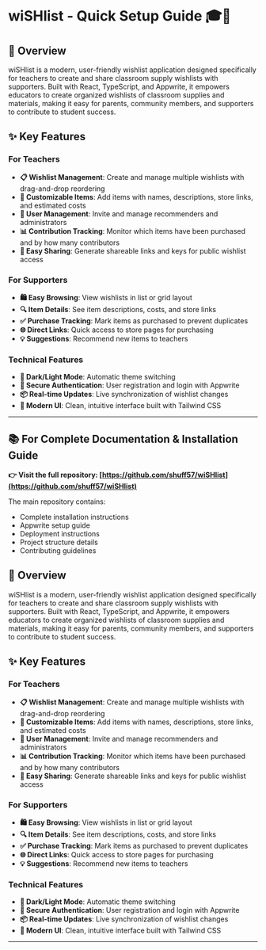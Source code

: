 # wiSHlist - Quick Setup Guide 🎓📝

## 📖 Overview

wiSHlist is a modern, user-friendly wishlist application designed specifically for teachers to create and share classroom supply wishlists with supporters. Built with React, TypeScript, and Appwrite, it empowers educators to create organized wishlists of classroom supplies and materials, making it easy for parents, community members, and supporters to contribute to student success.

## ✨ Key Features

### For Teachers
- **📋 Wishlist Management**: Create and manage multiple wishlists with drag-and-drop reordering
- **🎨 Customizable Items**: Add items with names, descriptions, store links, and estimated costs
- **👥 User Management**: Invite and manage recommenders and administrators
- **📊 Contribution Tracking**: Monitor which items have been purchased and by how many contributors
- **🔗 Easy Sharing**: Generate shareable links and keys for public wishlist access

### For Supporters
- **🛍️ Easy Browsing**: View wishlists in list or grid layout
- **🔍 Item Details**: See item descriptions, costs, and store links
- **✅ Purchase Tracking**: Mark items as purchased to prevent duplicates
- **🌐 Direct Links**: Quick access to store pages for purchasing
- **💡 Suggestions**: Recommend new items to teachers

### Technical Features
- **🌙 Dark/Light Mode**: Automatic theme switching
- **🔐 Secure Authentication**: User registration and login with Appwrite
- **📦 Real-time Updates**: Live synchronization of wishlist changes
- **🎯 Modern UI**: Clean, intuitive interface built with Tailwind CSS

---

## 📚 For Complete Documentation & Installation Guide
**👉 Visit the full repository: [https://github.com/shuff57/wiSHlist](https://github.com/shuff57/wiSHlist)**

The main repository contains:
- Complete installation instructions
- Appwrite setup guide
- Deployment instructions
- Project structure details
- Contributing guidelines

## 📖 Overview

wiSHlist is a modern, user-friendly wishlist application designed specifically for teachers to create and share classroom supply wishlists with supporters. Built with React, TypeScript, and Appwrite, it empowers educators to create organized wishlists of classroom supplies and materials, making it easy for parents, community members, and supporters to contribute to student success.

## ✨ Key Features

### For Teachers
- **📋 Wishlist Management**: Create and manage multiple wishlists with drag-and-drop reordering
- **🎨 Customizable Items**: Add items with names, descriptions, store links, and estimated costs
- **👥 User Management**: Invite and manage recommenders and administrators
- **📊 Contribution Tracking**: Monitor which items have been purchased and by how many contributors
- **🔗 Easy Sharing**: Generate shareable links and keys for public wishlist access

### For Supporters
- **🛍️ Easy Browsing**: View wishlists in list or grid layout
- **🔍 Item Details**: See item descriptions, costs, and store links
- **✅ Purchase Tracking**: Mark items as purchased to prevent duplicates
- **🌐 Direct Links**: Quick access to store pages for purchasing
- **💡 Suggestions**: Recommend new items to teachers

### Technical Features
- **🌙 Dark/Light Mode**: Automatic theme switching
- **🔐 Secure Authentication**: User registration and login with Appwrite
- **📦 Real-time Updates**: Live synchronization of wishlist changes
- **🎯 Modern UI**: Clean, intuitive interface built with Tailwind CSS

---
